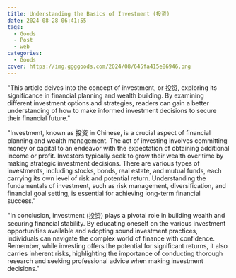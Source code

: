 ```yaml
---
title: Understanding the Basics of Investment (投资)
date: 2024-08-28 06:41:55
tags:
  - Goods
  - Post
  - web
categories:
  - Goods
cover: https://img.ggggoods.com/2024/08/645fa415e86946.png
---
```


"This article delves into the concept of investment, or 投资, exploring its significance in financial planning and wealth building. By examining different investment options and strategies, readers can gain a better understanding of how to make informed investment decisions to secure their financial future."

"Investment, known as 投资 in Chinese, is a crucial aspect of financial planning and wealth management. The act of investing involves committing money or capital to an endeavor with the expectation of obtaining additional income or profit. Investors typically seek to grow their wealth over time by making strategic investment decisions. There are various types of investments, including stocks, bonds, real estate, and mutual funds, each carrying its own level of risk and potential return. Understanding the fundamentals of investment, such as risk management, diversification, and financial goal setting, is essential for achieving long-term financial success."

"In conclusion, investment (投资) plays a pivotal role in building wealth and securing financial stability. By educating oneself on the various investment opportunities available and adopting sound investment practices, individuals can navigate the complex world of finance with confidence. Remember, while investing offers the potential for significant returns, it also carries inherent risks, highlighting the importance of conducting thorough research and seeking professional advice when making investment decisions."
